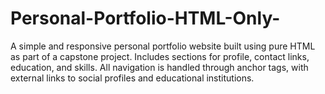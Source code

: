 # Personal-Portfolio-HTML-Only-
A simple and responsive personal portfolio website built using pure HTML as part of a capstone project. Includes sections for profile, contact links, education, and skills. All navigation is handled through anchor tags, with external links to social profiles and educational institutions.
